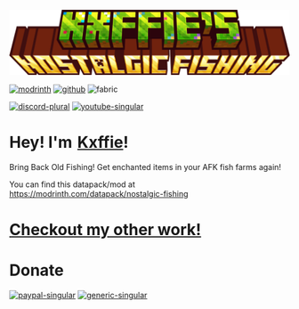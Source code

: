 [![Nostalgic Fishing](https://raw.githubusercontent.com/Kxffie/Nostalgic-Fishing/main/title.png)](https://modrinth.com/datapack/nostalgic-fishing)

[![modrinth](https://cdn.jsdelivr.net/npm/@intergrav/devins-badges@3/assets/compact/available/modrinth_vector.svg)](https://modrinth.com/datapack/nostalgic-fishing)
[![github](https://cdn.jsdelivr.net/npm/@intergrav/devins-badges@3/assets/compact/available/github_vector.svg)](https://github.com/Kxffie/nostalgic-fishing)
![fabric](https://cdn.jsdelivr.net/npm/@intergrav/devins-badges@3/assets/compact/supported/fabric_vector.svg)

[![discord-plural](https://cdn.jsdelivr.net/npm/@intergrav/devins-badges@3/assets/compact/social/discord-plural_vector.svg)](https://discord.gg/FdWDRYBBkf)
[![youtube-singular](https://cdn.jsdelivr.net/npm/@intergrav/devins-badges@3/assets/compact/social/youtube-singular_vector.svg)](https://www.youtube.com/Kxffie?sub_confirmation=1)

# Hey! I'm [Kxffie](https://www.youtube.com/Kxffie?sub_confirmation=1)!
Bring Back Old Fishing! Get enchanted items in your AFK fish farms again!

You can find this datapack/mod at https://modrinth.com/datapack/nostalgic-fishing

# [Checkout my other work!](https://modrinth.com/user/kxffie)

# Donate
[![paypal-singular](https://cdn.jsdelivr.net/npm/@intergrav/devins-badges@3/assets/compact/donate/paypal-singular_vector.svg)](https://www.paypal.com/paypalme/kxffie)
[![generic-singular](https://cdn.jsdelivr.net/npm/@intergrav/devins-badges@3/assets/compact/donate/generic-singular_vector.svg)](https://cash.app/$kxffie)
